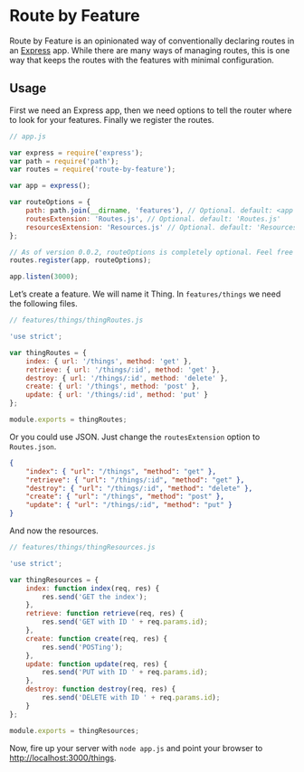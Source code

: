 # Route by Feature

Route by Feature is an opinionated way of conventionally declaring routes in an [Express](http://expressjs.com) app. While there are many ways of managing routes, this is one way that keeps the routes with the features with minimal configuration.

## Usage

First we need an Express app, then we need options to tell the router where to look for your features. Finally we register the routes.

```javascript
// app.js

var express = require('express');
var path = require('path');
var routes = require('route-by-feature');

var app = express();

var routeOptions = {
    path: path.join(__dirname, 'features'), // Optional. default: <app directory>/features
    routesExtension: 'Routes.js', // Optional. default: 'Routes.js'
    resourcesExtension: 'Resources.js' // Optional. default: 'Resources.js'
};

// As of version 0.0.2, routeOptions is completely optional. Feel free to omit this argument.
routes.register(app, routeOptions);

app.listen(3000);
```

Let’s create a feature. We will name it Thing. In `features/things` we need the following files.

```javascript
// features/things/thingRoutes.js

'use strict';

var thingRoutes = {
    index: { url: '/things', method: 'get' },
    retrieve: { url: '/things/:id', method: 'get' },
    destroy: { url: '/things/:id', method: 'delete' },
    create: { url: '/things', method: 'post' },
    update: { url: '/things/:id', method: 'put' }
};

module.exports = thingRoutes;
```

Or you could use JSON. Just change the `routesExtension` option to `Routes.json`.

```json
{
    "index": { "url": "/things", "method": "get" },
    "retrieve": { "url": "/things/:id", "method": "get" },
    "destroy": { "url": "/things/:id", "method": "delete" },
    "create": { "url": "/things", "method": "post" },
    "update": { "url": "/things/:id", "method": "put" }
}
```

And now the resources.

```javascript
// features/things/thingResources.js

'use strict';

var thingResources = {
    index: function index(req, res) {
        res.send('GET the index');
    },
    retrieve: function retrieve(req, res) {
        res.send('GET with ID ' + req.params.id);
    },
    create: function create(req, res) {
        res.send('POSTing');
    },
    update: function update(req, res) {
        res.send('PUT with ID ' + req.params.id);
    },
    destroy: function destroy(req, res) {
        res.send('DELETE with ID ' + req.params.id);
    }
};

module.exports = thingResources;
```

Now, fire up your server with `node app.js` and point your browser to <http://localhost:3000/things>.
